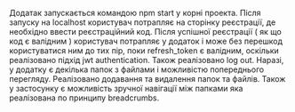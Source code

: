 Додатак запускається командою npm start у корні проекта.
Після запуску на localhost користувач потрапляє на сторінку реєстрації,
де необхідно ввести реєстраційний код. 
Після успішної реєстрації ( як що код є валідним ) користувач потрапляє 
у додаток і може без перешкод користуватися ним до тих пір, поки refresh_token
є валідним, оскільки реалізовано підхід jwt authentication.
Також реалізовано log out.
Наразі, у додатку є декілька папок з файлами і можливістю попереднього перегляду.
Реалізовано додавання та видалення папок та файлів.
Також у застосунку є можливість зручної навігації між папками яка реалізована
по принципу breadcrumbs.


